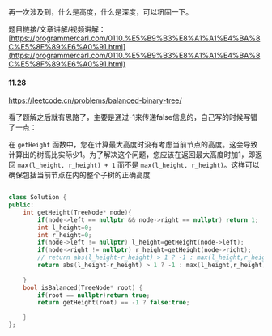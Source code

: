 再一次涉及到，什么是高度，什么是深度，可以巩固一下。

题目链接/文章讲解/视频讲解：[https://programmercarl.com/0110.%E5%B9%B3%E8%A1%A1%E4%BA%8C%E5%8F%89%E6%A0%91.html](https://programmercarl.com/0110.%E5%B9%B3%E8%A1%A1%E4%BA%8C%E5%8F%89%E6%A0%91.html)
#### 11.28
https://leetcode.cn/problems/balanced-binary-tree/

看了题解之后就有思路了，主要是通过-1来传递false信息的，自己写的时候写错了一点：

在 `getHeight` 函数中，您在计算最大高度时没有考虑当前节点的高度。这会导致计算出的树高比实际少1。为了解决这个问题，您应该在返回最大高度时加1，即返回 `max(l_height, r_height) + 1` 而不是 `max(l_height, r_height)`。这样可以确保包括当前节点在内的整个子树的正确高度

```c++

class Solution {
public:
    int getHeight(TreeNode* node){
        if(node->left == nullptr && node->right == nullptr) return 1;
        int l_height=0;
        int r_height=0;
        if(node->left != nullptr) l_height=getHeight(node->left);
        if(node->right != nullptr) r_height=getHeight(node->right);
        // return abs(l_height-r_height) > 1 ? -1 : max(l_height,r_height);
        return abs(l_height-r_height) > 1 ? -1 : max(l_height,r_height)+1;
        
    }
    bool isBalanced(TreeNode* root) {
        if(root == nullptr)return true;
        return getHeight(root) == -1 ? false:true;

    }
};
```
